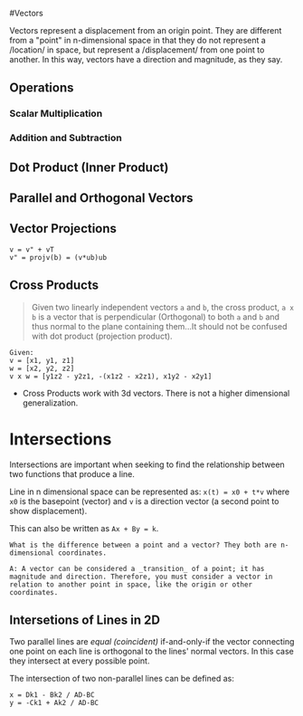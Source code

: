 #Vectors

Vectors represent a displacement from an origin point. They are different from a "point" in n-dimensional space in that they do not represent a /location/ in space, but represent a /displacement/ from one point to another. In this way, vectors have a direction and magnitude, as they say.
## Operations

### Scalar Multiplication

### Addition and Subtraction

## Dot Product (Inner Product)

## Parallel and Orthogonal Vectors

## Vector Projections

```
v = v" + vT
v" = projv(b) = (v*ub)ub
```

## Cross Products

> Given two linearly independent vectors `a` and `b`, the cross product, `a x b` is a vector that is perpendicular (Orthogonal) to both `a` and `b` and thus normal to the plane containing them...It should not be confused with dot product (projection product).

```
Given:
v = [x1, y1, z1]
w = [x2, y2, z2]
v x w = [y1z2 - y2z1, -(x1z2 - x2z1), x1y2 - x2y1]
```

* Cross Products work with 3d vectors. There is not a higher dimensional generalization.

# Intersections

Intersections are important when seeking to find the relationship between two functions that produce a line.

Line in n dimensional space can be represented as: `x(t) = x0 + t*v` where `x0` is the basepoint (vector) and `v` is a direction vector (a second point to show displacement).

This can also be written as `Ax + By = k`.

```
What is the difference between a point and a vector? They both are n-dimensional coordinates.

A: A vector can be considered a _transition_ of a point; it has magnitude and direction. Therefore, you must consider a vector in relation to another point in space, like the origin or other coordinates.
```

## Intersetions of Lines in 2D

Two parallel lines are *equal (coincident)* if-and-only-if the vector connecting one point on each line is orthogonal to the lines' normal vectors. In this case they intersect at every possible point.

The intersection of two non-parallel lines can be defined as:

```
x = Dk1 - Bk2 / AD-BC
y = -Ck1 + Ak2 / AD-BC
```
